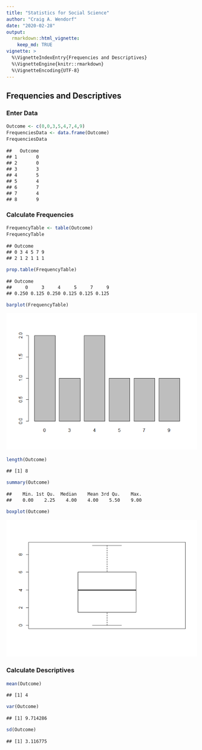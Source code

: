 ```yaml
---
title: "Statistics for Social Science"
author: "Craig A. Wendorf"
date: "2020-02-28"
output: 
  rmarkdown::html_vignette:
    keep_md: TRUE
vignette: >
  %\VignetteIndexEntry{Frequencies and Descriptives}
  %\VignetteEngine{knitr::rmarkdown}
  %\VignetteEncoding{UTF-8}
---
```




## Frequencies and Descriptives

### Enter Data


```r
Outcome <- c(0,0,3,5,4,7,4,9)
FrequenciesData <- data.frame(Outcome)
FrequenciesData
```

```
##   Outcome
## 1       0
## 2       0
## 3       3
## 4       5
## 5       4
## 6       7
## 7       4
## 8       9
```

### Calculate Frequencies


```r
FrequencyTable <- table(Outcome)
FrequencyTable
```

```
## Outcome
## 0 3 4 5 7 9 
## 2 1 2 1 1 1
```

```r
prop.table(FrequencyTable)
```

```
## Outcome
##     0     3     4     5     7     9 
## 0.250 0.125 0.250 0.125 0.125 0.125
```

```r
barplot(FrequencyTable)
```

![](figures/unnamed-chunk-3-1.png)<!-- -->

```r
length(Outcome)
```

```
## [1] 8
```

```r
summary(Outcome)
```

```
##    Min. 1st Qu.  Median    Mean 3rd Qu.    Max. 
##    0.00    2.25    4.00    4.00    5.50    9.00
```

```r
boxplot(Outcome)
```

![](figures/unnamed-chunk-3-2.png)<!-- -->

### Calculate Descriptives


```r
mean(Outcome)
```

```
## [1] 4
```

```r
var(Outcome)
```

```
## [1] 9.714286
```

```r
sd(Outcome)
```

```
## [1] 3.116775
```
